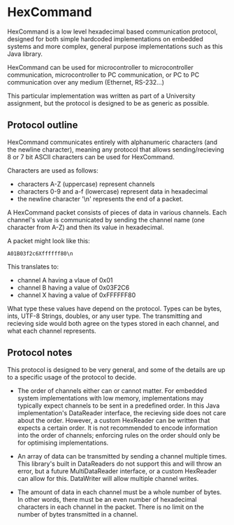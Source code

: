 # HexCommand

HexCommand is a low level hexadecimal based communication protocol, designed for both simple hardcoded implementations on embedded systems and more complex, general purpose implementations such as this Java library.

HexCommand can be used for microcontroller to microcontroller communication, microcontroller to PC communication, or PC to PC communication over any medium (Ethernet, RS-232...)

This particular implementation was written as part of a University assignment, but the protocol is designed to be as generic as possible.

## Protocol outline

HexCommand communicates entirely with alphanumeric characters (and the newline character),
meaning any protocol that allows sending/recieving 8 or 7 bit ASCII characters can be used for HexCommand.

Characters are used as follows:
- characters A-Z (uppercase) represent channels
- characters 0-9 and a-f (lowercase) represent data in hexadecimal
- the newline character '\n' represents the end of a packet.

A HexCommand packet consists of pieces of data in various channels.
Each channel's value is communicated by sending the channel name (one character from A-Z) and then its value in hexadecimal.

A packet might look like this:

`A01B03f2c6Xffffff80\n`

This translates to:

- channel A having a vlaue of 0x01
- channel B having a value of 0x03F2C6
- channel X having a value of 0xFFFFFF80

What type these values have depend on the protocol.
Types can be bytes, ints, UTF-8 Strings, doubles, or any user type.
The transmitting and recieving side would both agree on the types stored in each channel, and what each channel represents.

## Protocol notes

This protocol is designed to be very general, and some of the details are up to a specific usage of the protocol to decide.

- The order of channels either can or cannot matter. For embedded system implementations with low memory, implementations may typically expect channels to be sent in a predefined order.
In this Java implementation's DataReader interface, the recieving side does not care about the order. However, a custom HexReader can be written that expects a certain order.
It is not recommended to encode information into the order of channels; enforcing rules on the order should only be for optimising implementations.

- An array of data can be transmitted by sending a channel multiple times.
This library's built in DataReaders do not support this and will throw an error, but a future MultiDataReader interface, or a custom HexReader can allow for this.
DataWriter will allow multiple channel writes.

- The amount of data in each channel must be a whole number of bytes.
In other words, there must be an even number of hexadecimal characters in each channel in the packet.
There is no limit on the number of bytes transmitted in a channel.


